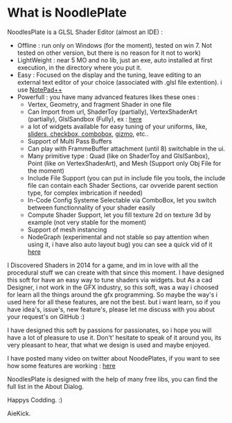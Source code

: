 # What is NoodlePlate

NoodlesPlate is a GLSL Shader Editor (almost an IDE) :
  * Offline : run only on Windows (for the moment), tested on win 7. Not tested on other version, but there is no reason for it not to work)
  * LightWeight : near 5 MO and no lib, just an exe, auto installed at first execution, in the directory where you put it.
  * Easy : Focused on the display and the tuning, leave editing to an external text editor of your choice (associated with .glsl file extention). i use [NotePad++](https://notepad-plus-plus.org/fr/)
  * Powerfull : you have many advanced features likes these ones :
    * Vertex, Geometry, and fragment Shader in one file
    * Can Import from url, ShaderToy (partially), VertexShaderArt (partially), GlslSandbox (Fully), ex : [here](https://twitter.com/aiekick/status/1097303744717438983)
    * a lot of widgets available for easy tuning of your uniforms, like, [sliders, checkbox, combobox](https://twitter.com/aiekick/status/1099803274180521984), [gizmo](https://twitter.com/aiekick/status/1095428778908680192), etc..
    * Support of Multi Pass Buffers
    * Can play with FrammeBuffer attachment (until 8) switchable in the ui.
    * Many primitive type : Quad (like on ShaderToy and GlslSanbox), Point (like on VertexShaderArt), and Mesh (Support only Obj File for the moment)
    * Include File Support (you can put in include file you tools, the include file can contain each Shader Sections, car ovveride parent section type, for complex imbrication if needed)
    * In-Code Config Systeme Selectable via ComboBox, let you switch between functionnality of your shader easily
    * Compute Shader Support, let you fill texture 2d on texture 3d by example (not very stable for the moment)
    * Support of mesh instancing
    * NodeGraph (experimental and not stable so pay attention when using it, i have also auto layout bug) you can see a quick vid of it [here](https://twitter.com/aiekick/status/1095138951181017088) 

I Discovered Shaders in 2014 for a game, and im in love with all the procedural stuff we can create with that since this moment.
I have designed this soft for have an easy way to tune shaders via widgets. but As a cad Designer, i not work in the GFX industry, 
so this soft, was a way i choosed for learn all the things around the gfx programming.
So maybe the way's i used here for all these features, are not the best. but i want learn, 
so if you have idea's, issue's, new feature's, please let me discuss with you about your request's on GitHub :)

I have designed this soft by passions for passionates, so i hope you will have a lot of pleasure to use it. 
Don't' hesitate to speak of it around you, its very pleasant to hear, that what we design is used and maybe enjoyed.

I have posted many video on twitter about NoodePlates, if you want to see how some features are working : [here](https://twitter.com/hashtag/noodlesplate?src=hash)

NoodlesPlate is designed with the help of many free libs, you can find the full list in the About Dialog.

Happys Codding. :)

AieKick.

